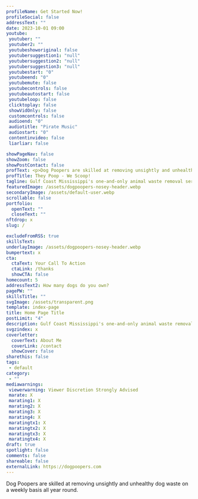 ```yaml
---
profileName: Get Started Now!
profileSocial: false
addressText: ""
date: 2023-10-01 09:00
youtube: 
 youtuber: ""
 youtuber2: ""
 youtubeshoworiginal: false
 youtubersuggestion1: "null"
 youtubersuggestion2: "null"
 youtubersuggestion3: "null"
 youtubestart: "0"
 youtubeend: "0"
 youtubemute: false
 youtubecontrols: false
 youtubeautostart: false
 youtubeloop: false
 clicktoplay: false
 showVidOnly: false
 customcontrols: false
 audioend: "0"
 audiotitle: "Pirate Music"
 audiostart: "0"
 contentinvideo: false
 liarliar: false

showPageNav: false
showZoom: false
showPostContact: false
profText: <p>Dog Poopers are skilled at removing unsightly and unhealthy dog waste on a weekly basis all year round.</p>
profTitle: They Poop - We Scoop!
tagline: Gulf Coast Mississippi's one-and-only animal waste removal service
featuredImage: /assets/dogpoopers-nosey-header.webp
secondaryImage: /assets/default-user.webp
scrollable: false
portfolio:
  openText: ""
  closeText: ""
nftdrop: x
slug: /

excludeFromRSS: true
skillsText: 
underlayImage: /assets/dogpoopers-nosey-header.webp
bumpertext: x
cta:
  ctaText: Your Call To Action
  ctaLink: /thanks
  showCTA: false
homecount: 5
addressText2: How many dogs do you own?
pagePW: ""
skillsTitle: ""
svgImage: /assets/transparent.png
template: index-page
title: Home Page Title
postLimit: "4"
description: Gulf Coast Mississippi's one-and-only animal waste removal service
svgzindex: x
coverletter:
  coverText: About Me
  coverLink: /contact
  showCover: false
sharethis: false
tags: 
 - default
category:
 - ""
mediawarnings:
 viewerwarning: Viewer Discretion Strongly Advised
 marate: X
 marating1: X
 marating2: X
 marating3: X
 marating4: X
 maratingtx1: X
 maratingtx2: X
 maratingtx3: X
 maratingtx4: X
draft: true
spotlight: false
comments: false
shareable: false
externalLink: https://dogpoopers.com
---
```

<p>Dog Poopers are skilled at removing unsightly and unhealthy dog waste on a weekly basis all year round.</p>

